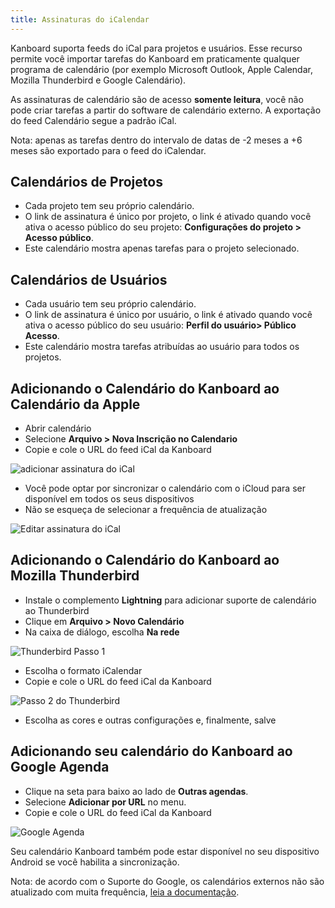 ```yaml
---
title: Assinaturas do iCalendar
---
```


Kanboard suporta feeds do iCal para projetos e usuários. Esse recurso
permite você importar tarefas do Kanboard em praticamente qualquer
programa de calendário (por exemplo Microsoft Outlook, Apple Calendar,
Mozilla Thunderbird e Google Calendário).

As assinaturas de calendário são de acesso **somente leitura**, você não
pode criar tarefas a partir do software de calendário externo. A
exportação do feed Calendário segue a padrão iCal.

Nota: apenas as tarefas dentro do intervalo de datas de -2 meses a +6
meses são exportado para o feed do iCalendar.

Calendários de Projetos
-----------------------

-   Cada projeto tem seu próprio calendário.
-   O link de assinatura é único por projeto, o link é ativado quando
    você ativa o acesso público do seu projeto: **Configurações do projeto > Acesso público**.
-   Este calendário mostra apenas tarefas para o projeto selecionado.

Calendários de Usuários
-----------------------

-   Cada usuário tem seu próprio calendário.
-   O link de assinatura é único por usuário, o link é ativado
    quando você ativa o acesso público do seu usuário: **Perfil do
    usuário\> Público Acesso**.
-   Este calendário mostra tarefas atribuídas ao usuário para todos os
    projetos.

Adicionando o Calendário do Kanboard ao Calendário da Apple
-----------------------------------------------------------

-   Abrir calendário
-   Selecione **Arquivo > Nova Inscrição no Calendario**
-   Copie e cole o URL do feed iCal da Kanboard

![adicionar assinatura do iCal](/images/v1/apple-calendar-add-subscription.png)

-   Você pode optar por sincronizar o calendário com o iCloud para ser
    disponível em todos os seus dispositivos
-   Não se esqueça de selecionar a frequência de atualização

![Editar assinatura do iCal](/images/v1/apple-calendar-edit-subscription.png)

Adicionando o Calendário do Kanboard ao Mozilla Thunderbird
-----------------------------------------------------------

-   Instale o complemento **Lightning** para adicionar suporte de
    calendário ao Thunderbird
-   Clique em **Arquivo > Novo Calendário**
-   Na caixa de diálogo, escolha **Na rede**

![Thunderbird Passo 1](/images/v1/thunderbird-new-calendar-step1.png)

-   Escolha o formato iCalendar
-   Copie e cole o URL do feed iCal da Kanboard

![Passo 2 do Thunderbird](/images/v1/thunderbird-new-calendar-step2.png)

-   Escolha as cores e outras configurações e, finalmente, salve

Adicionando seu calendário do Kanboard ao Google Agenda
-------------------------------------------------------

-   Clique na seta para baixo ao lado de **Outras agendas**.
-   Selecione **Adicionar por URL** no menu.
-   Copie e cole o URL do feed iCal da Kanboard

![Google Agenda](/images/v1/google-calendar-add-subscription.png)

Seu calendário Kanboard também pode estar disponível no seu dispositivo
Android se você habilita a sincronização.

Nota: de acordo com o Suporte do Google, os calendários externos não são
atualizado com muita frequência, [leia a
documentação](https://support.google.com/calendar/answer/37100?hl=pt&ref_topic=1672445).

